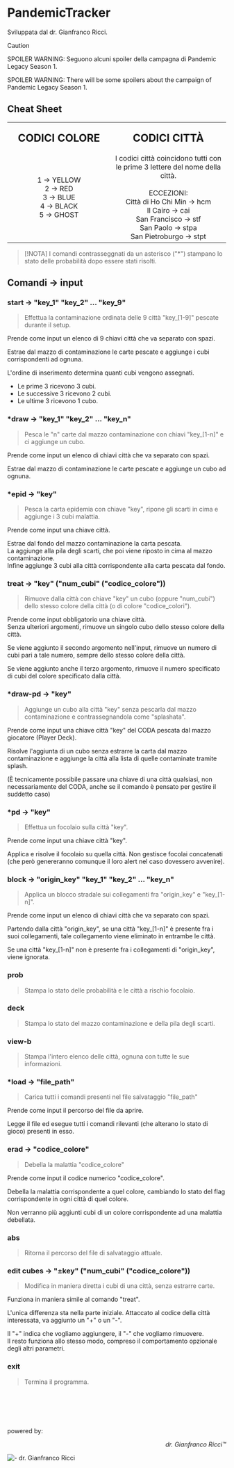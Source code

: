 # PandemicTracker
Sviluppata dal dr. Gianfranco Ricci.

> [!CAUTION]
> SPOILER WARNING: Seguono alcuni spoiler della campagna di Pandemic Legacy Season 1.
> 
> SPOILER WARNING: There will be some spoilers about the campaign of Pandemic Legacy Season 1.

## Cheat Sheet

<table>
  <tr>
    <th align="center">
      <img width="441" height="1">
        <p> 
          <font size = "5">
            CODICI COLORE
          </font>
        </p>
    </th>
    <th align="center">
      <img width="441" height="1">
        <p> 
          <font size = "5">
            CODICI CITTÀ
          </font>
        </p>
    </th>
  </tr>
  <tr>
    <td align="center">
        1 -> YELLOW <br> 2 -> RED <br> 3 -> BLUE <br> 4 -> BLACK <br> 5 -> GHOST
    </td>
    <td align="center">
I codici città coincidono tutti con le prime 3 lettere del nome della città.
<br><br> ECCEZIONI:
<br> Città di Ho Chi Min -> hcm
<br> Il Cairo -> cai
<br> San Francisco -> stf
<br> San Paolo -> stpa
<br> San Pietroburgo -> stpt
    </td>
    </tr>
</table>

> [!NOTA]
> I comandi contrasseggnati da un asterisco ("*") stampano lo stato delle probabilità dopo essere stati risolti.

## Comandi -> input

### start -> "key_1" "key_2" ... "key_9"
> Effettua la contaminazione ordinata delle 9 città "key_[1-9]" pescate durante il setup.

Prende come input un elenco di 9 chiavi città che va separato con spazi.

Estrae dal mazzo di contaminazione le carte pescate e aggiunge i cubi corrispondenti ad ognuna.

L'ordine di inserimento determina quanti cubi vengono assegnati.
- Le prime 3 ricevono 3 cubi.
- Le successive 3 ricevono 2 cubi.
- Le ultime 3 ricevono 1 cubo.

### *draw -> "key_1" "key_2" ... "key_n"
> Pesca le "n" carte dal mazzo contaminazione con chiavi "key_[1-n]" e ci aggiunge un cubo.

Prende come input un elenco di chiavi città che va separato con spazi.

Estrae dal mazzo di contaminazione le carte pescate e aggiunge un cubo ad ognuna.

### *epid -> "key"
> Pesca la carta epidemia con chiave "key", ripone gli scarti in cima e aggiunge i 3 cubi malattia.

Prende come input una chiave città.

Estrae dal fondo del mazzo contaminazione la carta pescata. <br> La aggiunge alla pila degli scarti, che poi viene riposto in cima al mazzo contaminazione. <br> Infine aggiunge 3 cubi alla città corrispondente alla carta pescata dal fondo. 

### treat -> "key" ("num_cubi" ("codice_colore"))
> Rimuove dalla città con chiave "key" un cubo (oppure "num_cubi") dello stesso colore della città (o di colore "codice_colori").

Prende come input obbligatorio una chiave città. <br> Senza ulteriori argomenti, rimuove un singolo cubo dello stesso colore della città.

Se viene aggiunto il secondo argomento nell'input, rimuove un numero di cubi pari a tale numero, sempre dello stesso colore della città.

Se viene aggiunto anche il terzo argomento, rimuove il numero specificato di cubi del colore specificato dalla città.

### *draw-pd -> "key"
> Aggiunge un cubo alla città "key" senza pescarla dal mazzo contaminazione e contrassegnandola come "splashata".

Prende come input una chiave città "key" del CODA pescata dal mazzo giocatore (Player Deck).

Risolve l'aggiunta di un cubo senza estrarre la carta dal mazzo contaminazione e aggiunge la città alla lista di quelle contaminate tramite splash.

(È tecnicamente possibile passare una chiave di una città qualsiasi, non necessariamente del CODA, anche se il comando è pensato per gestire il suddetto caso)

### *pd -> "key"
> Effettua un focolaio sulla città "key".

Prende come input una chiave città "key".

Applica e risolve il focolaio su quella città. Non gestisce focolai concatenati (che però genereranno comunque il loro alert nel caso dovessero avvenire).

### block -> "origin_key" "key_1" "key_2" ... "key_n"
> Applica un blocco stradale sui collegamenti fra "origin_key" e "key_[1-n]".

Prende come input un elenco di chiavi città che va separato con spazi.

Partendo dalla città "origin_key", se una città "key_[1-n]" è presente fra i suoi collegamenti, tale collegamento viene eliminato in entrambe le città.

Se una città "key_[1-n]" non è presente fra i collegamenti di "origin_key", viene ignorata.

### prob
> Stampa lo stato delle probabilità e le città a rischio focolaio.

### deck
> Stampa lo stato del mazzo contaminazione e della pila degli scarti.

### view-b
> Stampa l'intero elenco delle città, ognuna con tutte le sue informazioni.

### *load -> "file_path"
> Carica tutti i comandi presenti nel file salvataggio "file_path"

Prende come input il percorso del file da aprire.

Legge il file ed esegue tutti i comandi rilevanti (che alterano lo stato di gioco) presenti in esso.

### erad -> "codice_colore"
> Debella la malattia "codice_colore"

Prende come input il codice numerico "codice_colore".

Debella la malattia corrispondente a quel colore, cambiando lo stato del flag corrispondente in ogni città di quel colore.

Non verranno più aggiunti cubi di un colore corrispondente ad una malattia debellata.

### abs
> Ritorna il percorso del file di salvataggio attuale.

### edit cubes -> "±key" ("num_cubi" ("codice_colore"))
> Modifica in maniera diretta i cubi di una città, senza estrarre carte.

Funziona in maniera simile al comando "treat".

L'unica differenza sta nella parte iniziale. Attaccato al codice della città interessata, va aggiunto un "+" o un "-".

Il "+" indica che vogliamo aggiungere, il "-" che vogliamo rimuovere. <br> Il resto funziona allo stesso modo, compreso il comportamento opzionale degli altri parametri.

### exit
> Termina il programma.


<br><br><br><br>

powered by:
<p align="right"> <i>dr. Gianfranco Ricci™</i> </p>

![- dr. Gianfranco Ricci](https://github.com/Doc-98/PandemicTracker/assets/93143423/84c48e10-5808-4cf1-aa75-842de792f198)




